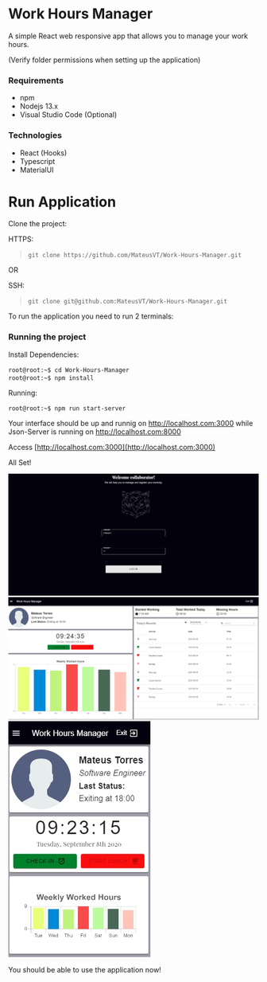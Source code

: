 # Work Hours Manager

A simple React web responsive app that allows you to manage your work hours.

>

(Verify folder permissions when setting up the application)

>

### Requirements

- npm
- Nodejs 13.x
- Visual Studio Code (Optional)

### Technologies

- React (Hooks)
- Typescript
- MaterialUI

# Run Application

Clone the project:

HTTPS:

> `git clone https://github.com/MateusVT/Work-Hours-Manager.git`

OR

SSH:

> `git clone git@github.com:MateusVT/Work-Hours-Manager.git`

To run the application you need to run 2 terminals:

### Running the project

Install Dependencies:

```console
root@root:~$ cd Work-Hours-Manager
root@root:~$ npm install
```

Running:

```console
root@root:~$ npm run start-server
```

Your interface should be up and runnig on http://localhost.com:3000 while Json-Server is running on http://localhost.com:8000

Access [http://localhost.com:3000](http://localhost.com:3000)

All Set!

![alt tag](https://github.com/MateusVT/Work-Hours-Manager/blob/master/public/imgs/login.jpg)
![alt tag](https://github.com/MateusVT/Work-Hours-Manager/blob/master/public/imgs/home.jpg)
![alt tag](https://github.com/MateusVT/Work-Hours-Manager/blob/master/public/imgs/home-mobile.jpg)

You should be able to use the application now!
